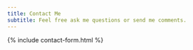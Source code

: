 ```yaml
---
title: Contact Me
subtitle: Feel free ask me questions or send me comments.
---
```


{% include contact-form.html %}
